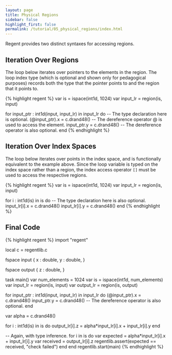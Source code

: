 ```yaml
---
layout: page
title: Physical Regions
sidebar: false
highlight_first: false
permalink: /tutorial/05_physical_regions/index.html
---
```


Regent provides two distinct syntaxes for accessing regions.

## Iteration Over Regions

The loop below iterates over pointers to the elements in the region. The loop index type (which is optional and shown only for
pedagogical purposes) records both the type that the pointer points to and the region that it points to.

{% highlight regent %}
var is = ispace(int1d, 1024)
var input_lr = region(is, input)

for input_ptr : int1d(input, input_lr) in input_lr do -- The type declaration here is optional.
  (@input_ptr).x = c.drand48() -- The dereference operator @ is used to access the element.
  input_ptr.y = c.drand48() -- The dereference operator is also optional.
end
{% endhighlight %}

## Iteration Over Index Spaces

The loop below iterates over points in the index space, and is functionally equivalent to the example above. Since the loop variable is typed on the index space rather than a region, the index access operator `[]` must be used to access the respective regions.

{% highlight regent %}
var is = ispace(int1d, 1024)
var input_lr = region(is, input)

for i : int1d(is) in is do -- The type declaration here is also optional.
  input_lr[i].x = c.drand48()
  input_lr[i].y = c.drand48()
end
{% endhighlight %}

## Final Code

{% highlight regent %}
import "regent"

local c = regentlib.c

fspace input {
  x : double,
  y : double,
}

fspace output {
  z : double,
}

task main()
  var num_elements = 1024
  var is = ispace(int1d, num_elements)
  var input_lr = region(is, input)
  var output_lr = region(is, output)

  for input_ptr : int1d(input, input_lr) in input_lr do
    (@input_ptr).x = c.drand48()
    input_ptr.y = c.drand48() -- The dereference operator is also optional.
  end

  var alpha = c.drand48()

  for i : int1d(is) in is do
    output_lr[i].z = alpha*input_lr[i].x + input_lr[i].y
  end

  -- Again, with type inference.
  for i in is do
    var expected = alpha*input_lr[i].x + input_lr[i].y
    var received = output_lr[i].z
    regentlib.assert(expected == received, "check failed")
  end
end
regentlib.start(main)
{% endhighlight %}
